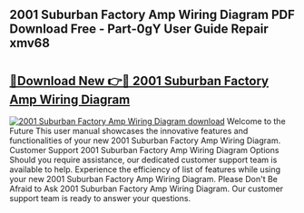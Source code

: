 ## 2001 Suburban Factory Amp Wiring Diagram PDF Download Free - Part-0gY User Guide Repair xmv68

# <h2><a href="http://dfuhc6y.blite.top/?on=2001+Suburban+Factory+Amp+Wiring+Diagram">🔗Download New 👉🔴 2001 Suburban Factory Amp Wiring Diagram</a></h2>

[![2001 Suburban Factory Amp Wiring Diagram download](https://i.imgur.com/lujVjoI.png)](http://dfuhc6y.blite.top/?on=2001+Suburban+Factory+Amp+Wiring+Diagram)
Welcome to the Future This user manual showcases the innovative features and functionalities of your new 2001 Suburban Factory Amp Wiring Diagram. Customer Support 2001 Suburban Factory Amp Wiring Diagram Options Should you require assistance, our dedicated customer support team is available to help. Experience the efficiency of list of features while using your new 2001 Suburban Factory Amp Wiring Diagram. Please Don't Be Afraid to Ask 2001 Suburban Factory Amp Wiring Diagram. Our customer support team is ready to answer your questions.
